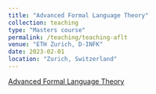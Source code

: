 ```yaml
---
title: "Advanced Formal Language Theory"
collection: teaching
type: "Masters course"
permalink: /teaching/teaching-aflt
venue: "ETH Zurich, D-INFK"
date: 2023-02-01
location: "Zurich, Switzerland"
---
```

[Advanced Formal Language Theory](https://rycolab.io/classes/aflt-s23/)